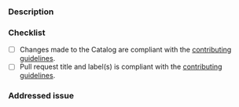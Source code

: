 ### Description

<!-- Provide a brief description of your changes -->

### Checklist

- [ ] Changes made to the Catalog are compliant with the [contributing guidelines](https://github.com/mia-platform-marketplace/public-catalog/blob/main/CONTRIBUTING.md#rules--conventions).
- [ ] Pull request title and label(s) is compliant with the [contributing guidelines](https://github.com/mia-platform-marketplace/public-catalog/blob/main/CONTRIBUTING.md#common-operations).

### Addressed issue

<!-- Link here any relevant issue (e.g., "Closes #XYZ") -->
